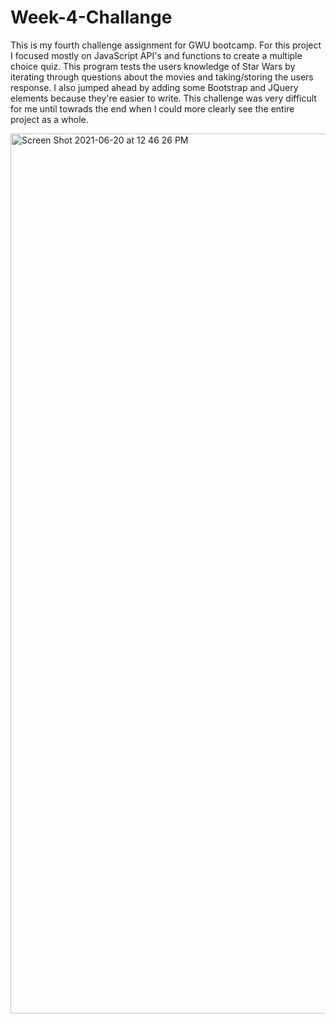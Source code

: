# Week-4-Challange
This is my fourth challenge assignment for GWU bootcamp. For this project I focused mostly on JavaScript API's and functions to create a multiple choice 
quiz. This program tests the users knowledge of Star Wars by iterating through questions about the movies and taking/storing the users response. I also
jumped ahead by adding some Bootstrap and JQuery elements because they're easier to write. 
This challenge was very difficult for me until towrads the end when I could more clearly see the entire project as a whole. 

<img width="1408" alt="Screen Shot 2021-06-20 at 12 46 26 PM" src="https://user-images.githubusercontent.com/82895658/122682249-5da8b780-d1c6-11eb-88ce-f6ce9fef5c82.png">
